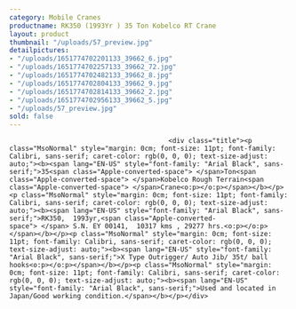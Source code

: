 ```yaml
---
category: Mobile Cranes
productname: RK350 (1993Yr ) 35 Ton Kobelco RT Crane
layout: product
thumbnail: "/uploads/57_preview.jpg"
detailpictures:
- "/uploads/1651774702201133_39662_6.jpg"
- "/uploads/1651774702257133_39662_72.jpg"
- "/uploads/1651774702482133_39662_8.jpg"
- "/uploads/1651774702804133_39662_9.jpg"
- "/uploads/1651774702814133_39662_2.jpg"
- "/uploads/1651774702956133_39662_5.jpg"
- "/uploads/57_preview.jpg"
sold: false
---
```


                                            <div class="title"><p class="MsoNormal" style="margin: 0cm; font-size: 11pt; font-family: Calibri, sans-serif; caret-color: rgb(0, 0, 0); text-size-adjust: auto;"><b><span lang="EN-US" style="font-family: "Arial Black", sans-serif;">35<span class="Apple-converted-space"> </span>Ton<span class="Apple-converted-space"> </span>Kobelco Rough Terrain<span class="Apple-converted-space"> </span>Crane<o:p></o:p></span></b></p><p class="MsoNormal" style="margin: 0cm; font-size: 11pt; font-family: Calibri, sans-serif; caret-color: rgb(0, 0, 0); text-size-adjust: auto;"><b><span lang="EN-US" style="font-family: "Arial Black", sans-serif;">RK350,  1993yr,<span class="Apple-converted-space"> </span> S.N. EY 00141,  10317 kms , 29277 hrs.<o:p></o:p></span></b></p><p class="MsoNormal" style="margin: 0cm; font-size: 11pt; font-family: Calibri, sans-serif; caret-color: rgb(0, 0, 0); text-size-adjust: auto;"><b><span lang="EN-US" style="font-family: "Arial Black", sans-serif;">X Type Outrigger/ Auto Jib/ 35t/ ball hooks<o:p></o:p></span></b></p><p class="MsoNormal" style="margin: 0cm; font-size: 11pt; font-family: Calibri, sans-serif; caret-color: rgb(0, 0, 0); text-size-adjust: auto;"><b><span lang="EN-US" style="font-family: "Arial Black", sans-serif;">Used and located in Japan/Good working condition.</span></b></p></div>

